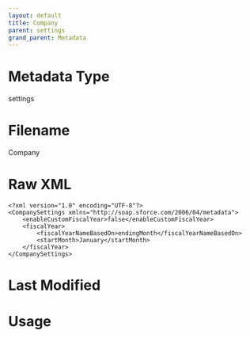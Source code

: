 ```yaml
---
layout: default
title: Company
parent: settings
grand_parent: Metadata
---
```

# Metadata Type
settings


# Filename 
Company


# Raw XML
```
<?xml version="1.0" encoding="UTF-8"?>
<CompanySettings xmlns="http://soap.sforce.com/2006/04/metadata">
    <enableCustomFiscalYear>false</enableCustomFiscalYear>
    <fiscalYear>
        <fiscalYearNameBasedOn>endingMonth</fiscalYearNameBasedOn>
        <startMonth>January</startMonth>
    </fiscalYear>
</CompanySettings>
```


# Last Modified


# Usage
